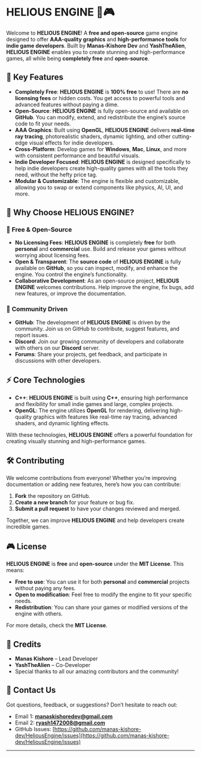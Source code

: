 # HELIOUS ENGINE 🚀🎮<br>

Welcome to **HELIOUS ENGINE**! A **free and open-source** game engine designed to offer **AAA-quality graphics** and **high-performance tools** for **indie game developers**. Built by **Manas-Kishore Dev** and **YashTheAlien**, **HELIOUS ENGINE** enables you to create stunning and high-performance games, all while being **completely free** and **open-source**.

## 🌟 Key Features

- **Completely Free**: **HELIOUS ENGINE** is **100% free** to use! There are **no licensing fees** or hidden costs. You get access to powerful tools and advanced features without paying a dime.
- **Open-Source**: **HELIOUS ENGINE** is fully open-source and available on **GitHub**. You can modify, extend, and redistribute the engine’s source code to fit your needs.
- **AAA Graphics**: Built using **OpenGL**, **HELIOUS ENGINE** delivers **real-time ray tracing**, photorealistic shaders, dynamic lighting, and other cutting-edge visual effects for indie developers.
- **Cross-Platform**: Develop games for **Windows**, **Mac**, **Linux**, and more with consistent performance and beautiful visuals.
- **Indie Developer Focused**: **HELIOUS ENGINE** is designed specifically to help indie developers create high-quality games with all the tools they need, without the hefty price tag.
- **Modular & Customizable**: The engine is flexible and customizable, allowing you to swap or extend components like physics, AI, UI, and more.

## 🚀 Why Choose **HELIOUS ENGINE**?

### 🎯 **Free & Open-Source**

- **No Licensing Fees**: **HELIOUS ENGINE** is completely **free** for both **personal** and **commercial** use. Build and release your games without worrying about licensing fees.
- **Open & Transparent**: The **source code** of **HELIOUS ENGINE** is fully available on **GitHub**, so you can inspect, modify, and enhance the engine. You control the engine’s functionality.
- **Collaborative Development**: As an open-source project, **HELIOUS ENGINE** welcomes contributions. Help improve the engine, fix bugs, add new features, or improve the documentation.

### 👥 **Community Driven**

- **GitHub**: The development of **HELIOUS ENGINE** is driven by the community. Join us on GitHub to contribute, suggest features, and report issues.
- **Discord**: Join our growing community of developers and collaborate with others on our **Discord** server.
- **Forums**: Share your projects, get feedback, and participate in discussions with other developers.

## ⚡ Core Technologies

- **C++**: **HELIOUS ENGINE** is built using **C++**, ensuring high performance and flexibility for small indie games and large, complex projects.
- **OpenGL**: The engine utilizes **OpenGL** for rendering, delivering high-quality graphics with features like real-time ray tracing, advanced shaders, and dynamic lighting effects.

With these technologies, **HELIOUS ENGINE** offers a powerful foundation for creating visually stunning and high-performance games.

## 🛠️ Contributing

We welcome contributions from everyone! Whether you’re improving documentation or adding new features, here’s how you can contribute:

1. **Fork** the repository on GitHub.
2. **Create a new branch** for your feature or bug fix.
3. **Submit a pull request** to have your changes reviewed and merged.

Together, we can improve **HELIOUS ENGINE** and help developers create incredible games.

## 🎮 License

**HELIOUS ENGINE** is **free** and **open-source** under the **MIT License**. This means:

- **Free to use**: You can use it for both **personal** and **commercial** projects without paying any fees.
- **Open to modification**: Feel free to modify the engine to fit your specific needs.
- **Redistribution**: You can share your games or modified versions of the engine with others.

For more details, check the **MIT License**.

## 🤝 Credits

- **Manas Kishore** – Lead Developer
- **YashTheAlien** – Co-Developer
- Special thanks to all our amazing contributors and the community!

## 💬 Contact Us

Got questions, feedback, or suggestions? Don’t hesitate to reach out:

- Email 1: **manaskishoredev@gmail.com**
- Email 2: **ryash1472008@gmail.com**
- GitHub Issues: [https://github.com/manas-kishore-dev/HeliousEngine/issues](https://github.com/manas-kishore-dev/HeliousEngine/issues)

---


